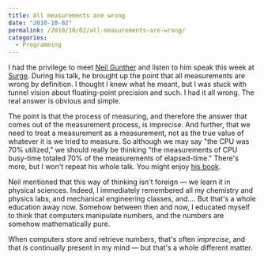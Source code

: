 ```yaml
---
title: All measurements are wrong
date: "2010-10-02"
permalink: /2010/10/02/all-measurements-are-wrong/
categories:
  - Programming
---
```

I had the privilege to meet [Neil Gunther][1] and listen to him speak this week at [Surge][2]. During his talk, he brought up the point that all measurements are wrong by definition. I thought I knew what he meant, but I was stuck with tunnel vision about floating-point precision and such. I had it all wrong. The real answer is obvious and simple.

The point is that the process of measuring, and therefore the answer that comes out of the measurement process, is imprecise. And further, that we need to treat a measurement as a measurement, not as the true value of whatever it is we tried to measure. So although we may say "the CPU was 70% utilized," we should really be thinking "the measurements of CPU busy-time totaled 70% of the measurements of elapsed-time." There's more, but I won't repeat his whole talk. You might enjoy [his book][3].

Neil mentioned that this way of thinking isn't foreign &#8212; we learn it in physical sciences. Indeed, I immediately remembered all my chemistry and physics labs, and mechanical engineering classes, and&#8230;. But that's a whole education away now. Somehow between then and now, I educated myself to think that computers manipulate numbers, and the numbers are somehow mathematically pure.

When computers store and retrieve numbers, that's often *imprecise*, and that *is* continually present in my mind &#8212; but that's a whole different matter.

 [1]: http://www.perfdynamics.com/
 [2]: http://omniti.com/surge/2010
 [3]: http://www.xaprb.com/blog/2010/07/06/a-review-of-guerrilla-capacity-planning-by-neil-gunther/
